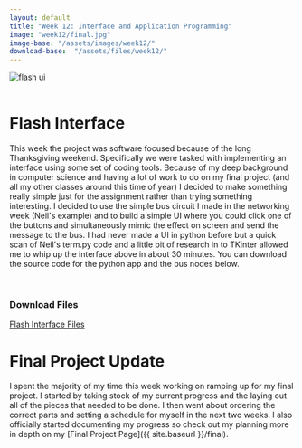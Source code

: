 ```yaml
---
layout: default
title: "Week 12: Interface and Application Programming"
image: "week12/final.jpg"
image-base: "/assets/images/week12/"
download-base:  "/assets/files/week12/"
---
```


<div class="row">
  <div class="col-md-12"><img class="img-responsive" src="{{ site.baseurl }}{{ page.image-base }}final.jpg" alt="flash ui" /></div>
</div>
<br />

Flash Interface
===============

This week the project was software focused because of the long Thanksgiving weekend. Specifically we were tasked with implementing an interface using some set of coding tools. Because of my deep background in computer science and having a lot of work to do on my final project (and all my other classes around this time of year) I decided to make something really simple just for the assignment rather than trying something interesting. I decided to use the simple bus circuit I made in the networking week (Neil's example) and to build a simple UI where you could click one of the buttons and simultaneously mimic the effect on screen and send the message to the bus. I had never made a UI in python before but a quick scan of Neil's term.py code and a little bit of research in to TKinter allowed me to whip up the interface above in about 30 minutes. You can download the source code for the python app and the bus nodes below.

<br />
<div class="row">
<div class="col-md-6 col-md-offset-3"> 
  <div class="panel panel-primary">
    <div class="panel-heading">
      <h3 class="panel-title">Download Files</h3>
    </div> 
    <div class="panel-body"><a href="{{ site.baseurl }}{{ page.download-base }}flash.zip">Flash Interface Files</a></div>
  </div>
</div>
</div>

Final Project Update
====================

I spent the majority of my time this week working on ramping up for my final project. I started by taking stock of my current progress and the laying out all of the pieces that needed to be done. I then went about ordering the correct parts and setting a schedule for myself in the next two weeks. I also officially started documenting my progress so check out my planning more in depth on my [Final Project Page]({{ site.baseurl }}/final).
